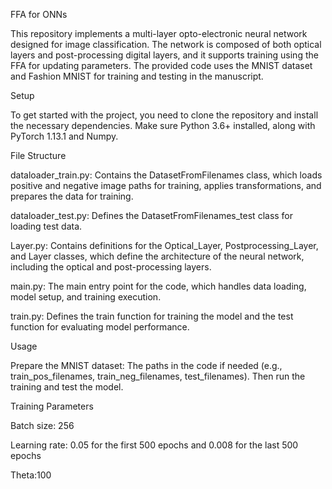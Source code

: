 FFA for ONNs 

This repository implements a multi-layer opto-electronic neural network designed for image classification. The network is composed of both optical layers and post-processing digital layers, and it supports training using the FFA for updating parameters. The provided code uses the MNIST dataset and Fashion MNIST for training and testing in the manuscript.

Setup

To get started with the project, you need to clone the repository and install the necessary dependencies. Make sure Python 3.6+ installed, along with PyTorch 1.13.1 and Numpy.

File Structure

dataloader_train.py: Contains the DatasetFromFilenames class, which loads positive and negative image paths for training, applies transformations, and prepares the data for training.

dataloader_test.py: Defines the DatasetFromFilenames_test class for loading test data.

Layer.py: Contains definitions for the Optical_Layer, Postprocessing_Layer, and Layer classes, which define the architecture of the neural network, including the optical and post-processing layers.

main.py: The main entry point for the code, which handles data loading, model setup, and training execution.

train.py: Defines the train function for training the model and the test function for evaluating model performance.

Usage

Prepare the MNIST dataset: The paths in the code if needed (e.g., train_pos_filenames, train_neg_filenames, test_filenames). Then run the training and test the model.

Training Parameters

Batch size: 256

Learning rate: 0.05 for the first 500 epochs and 0.008 for the last 500 epochs

Theta:100
